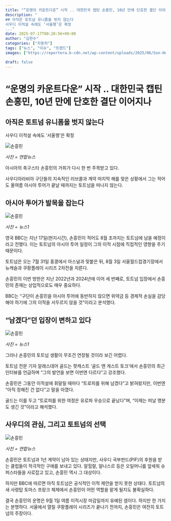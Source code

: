 ```yaml
---
title: "“운명의 카운트다운” 시작 .. 대한민국 캡틴 손흥민, 10년 만에 단호한 결단 이어지나"
description: "
## 아직은 토트넘 유니폼을 벗지 않는다
사우디 이적설 속에도 ‘서울행’은 확정
..."
date: 2025-07-17T00:28:56+09:00
author: "김한수"
categories: ["자동차"]
tags: ["뉴스", "이슈", "트렌드"]
images: ["https://reportera.b-cdn.net/wp-content/uploads/2025/06/Son-Heung-mins-relationship-with-Tottenham-1024x576.jpg"]

draft: false
---
```


# “운명의 카운트다운” 시작 .. 대한민국 캡틴 손흥민, 10년 만에 단호한 결단 이어지나


## 아직은 토트넘 유니폼을 벗지 않는다
사우디 이적설 속에도 ‘서울행’은 확정


![손흥민](https://reportera.b-cdn.net/wp-content/uploads/2025/06/Son-Heung-mins-relationship-with-Tottenham-1024x576.jpg)

*사진 = 연합뉴스*

아시아의 축구스타 손흥민의 거취가 다시 한 번 주목받고 있다.

사우디아라비아 구단들의 지속적인 러브콜과 계약 마지막 해를 맞은 상황에서 그는 적어도 올여름 아시아 투어가 끝날 때까지는 토트넘을 떠나지 않는다.


## 아시아 투어가 발목을 잡는다


![손흥민](https://reportera.b-cdn.net/wp-content/uploads/2025/06/손흥민-쿠팡플레이시리즈-2-1024x682.jpg)

*사진 = 뉴스1*

영국 BBC는 지난 17일(현지시간), 손흥민이 적어도 8월 초까지는 토트넘에 남을 예정이라고 전했다. 이는 토트넘의 아시아 투어 일정이 그의 이적 시점에 직접적인 영향을 주기 때문이다.

토트넘은 오는 7월 31일 홍콩에서 아스널과 맞붙은 뒤, 8월 3일 서울월드컵경기장에서 뉴캐슬과 쿠팡플레이 시리즈 2차전을 치른다.

손흥민의 이번 방한은 지난 2022년과 2024년에 이어 세 번째로, 토트넘 입장에서 손흥민의 존재는 상업적으로도 매우 중요하다.

BBC는 “구단이 손흥민을 아시아 투어에 동반하지 않으면 위약금 등 경제적 손실을 감당해야 하기에 그의 이적을 서두르지 않을 것”이라고 분석했다.


## “남겠다”던 입장이 변하고 있다


![손흥민](https://reportera.b-cdn.net/wp-content/uploads/2025/06/손흥민-인터뷰-3-1024x682.jpg)

*사진 = 뉴스1*

그러나 손흥민의 토트넘 생활이 무조건 연장될 것이라 보긴 어렵다.

토트넘 전문 기자 알래스데어 골드는 팟캐스트 ‘골드 앤 게스트 토크’에서 손흥민의 최근 인터뷰를 언급하며 “그의 발언을 보면 이번엔 다르다”고 강조했다.

손흥민은 그동안 이적설에 휘말릴 때마다 “트로피를 위해 남겠다”고 밝혀왔지만, 이번엔 “아직 정해진 건 없다”고 말을 아꼈다.

골드는 이를 두고 “트로피를 위한 여정은 유로파 우승으로 끝났다”며, “이제는 떠날 명분도 생긴 것”이라고 해석했다.


## 사우디의 관심, 그리고 토트넘의 선택


![손흥민](https://reportera.b-cdn.net/wp-content/uploads/2025/06/손흥민-4-2-1024x739.jpg)

*사진 = 연합뉴스*

손흥민은 토트넘과 1년 계약이 남아 있는 상태지만, 사우디 국부펀드(PIF)의 후원을 받는 클럽들이 적극적인 구애를 보내고 있다. 알힐랄, 알나스르 등은 오일머니를 앞세워 슈퍼스타들을 사로잡고 있고, 손흥민 역시 그 대상이다.

하지만 BBC에 따르면 아직 토트넘은 공식적인 이적 제안을 받지 못한 상태다. 토트넘의 새 사령탑 토마스 프랑크 체제에서 손흥민이 어떤 역할을 맡게 될지도 불확실하다.

결국 손흥민의 운명은 9월 1일 여름 이적시장 마감일까지 유예된 셈이다. 하지만 한 가지는 분명하다. 서울에서 열릴 쿠팡플레이 시리즈가 끝나기 전까지, 손흥민은 여전히 토트넘의 주장이다.
